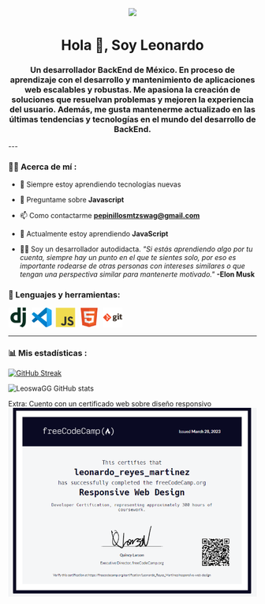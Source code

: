 <div id="header" align="center">
    <img src="https://media4.giphy.com/media/goiauJeRxagM/giphy.gif?cid=ecf05e47apwpq5xqtr3pb31i13ydi3lfn86vnfg06r82uq3j&rid=giphy.gif&ct=g" width="500" />
    <h1 align="center">Hola 👋, Soy Leonardo</h1>
    <h3 align="center">Un desarrollador BackEnd de México. En proceso de aprendizaje con el desarrollo y mantenimiento de aplicaciones web escalables y robustas. Me apasiona la creación de soluciones que resuelvan problemas y mejoren la experiencia del usuario. Además, me gusta mantenerme actualizado en las últimas tendencias y tecnologías en el mundo del desarrollo de BackEnd.</h3>
</div>
---

### 👨‍💻 Acerca de mí :

- 📝 Siempre estoy aprendiendo tecnologías nuevas

- 💬 Preguntame sobre **Javascript**

- 📫 Como contactarme **pepinillosmtzswag@gmail.com**

- 🌱 Actualmente estoy aprendiendo **JavaScript**

-  🧑‍💻 Soy un desarrollador autodidacta. *"Si estás aprendiendo algo por tu cuenta, siempre hay un punto en el que te sientes solo, por eso es importante rodearse de otras personas con intereses similares o que tengan una perspectiva similar para mantenerte motivado."* **-Elon Musk**

<div align="left">
    <h3>🔨 Lenguajes y herramientas:</h3>
    <div>
        <img src="https://raw.githubusercontent.com/devicons/devicon/1119b9f84c0290e0f0b38982099a2bd027a48bf1/icons/django/django-plain.svg" title="Django" alt="Django" width="40" height="40"/>&nbsp;
        <img src="https://raw.githubusercontent.com/devicons/devicon/1119b9f84c0290e0f0b38982099a2bd027a48bf1/icons/vscode/vscode-original.svg"  title="VsCode" alt="VsCode" width="40" height="40"/>&nbsp;
        <img src="https://raw.githubusercontent.com/devicons/devicon/1119b9f84c0290e0f0b38982099a2bd027a48bf1/icons/javascript/javascript-original.svg" title="JavaScript" alt="JavaScript" width="40" height="40"/>&nbsp;
        <img src="https://raw.githubusercontent.com/devicons/devicon/1119b9f84c0290e0f0b38982099a2bd027a48bf1/icons/html5/html5-original.svg" title="HTML5" alt="HTML" width="40" height="40"/>&nbsp;
        <img src="https://raw.githubusercontent.com/devicons/devicon/1119b9f84c0290e0f0b38982099a2bd027a48bf1/icons/git/git-original-wordmark.svg" title="Git" **alt="Git" width="40" height="40"/>
      </div>
</div>

---

### 📊 Mis estadísticas :

[![GitHub Streak](https://github-readme-streak-stats.herokuapp.com?user=LeoswaGG&theme=one-dark-pro&hide_border=verdadero&border_radius=5&locale=es&date_format=M%20j%5B%2C%20Y%5D)](https://git.io/streak-stats)

![LeoswaGG GitHub stats](https://github-readme-stats.vercel.app/api?username=LeoswaGG&theme=blue-green&show_icons=true)

Extra:
Cuento con un certificado web sobre diseño responsivo
<img src ="certificado.png" align="center">
